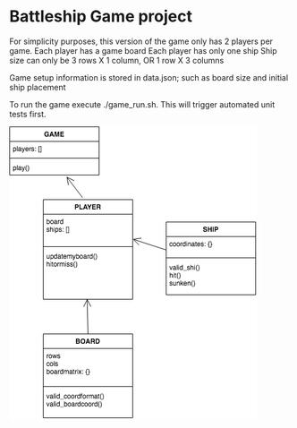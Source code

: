# Battleship Game project

For simplicity purposes, this version of the game only has 2 players per game.
Each player has a game board
Each player has only one ship
Ship size can only be 3 rows X 1 column, OR 1 row X 3 columns

Game setup information is stored in data.json; such as board size and initial ship placement

To run the game
execute ./game_run.sh. 
This will trigger automated unit tests first.

![alt text](Battleship_Diagram.png)
